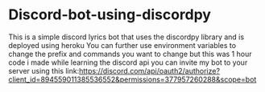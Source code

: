 # Discord-bot-using-discordpy
This is a simple discord lyrics bot that uses the discordpy library and is deployed using heroku
You can further use environment variables to change the prefix and commands you want to change but this was 1 hour code i made while learning the discord api 
you can invite my bot to your server using this link:https://discord.com/api/oauth2/authorize?client_id=894559011385536552&permissions=377957260288&scope=bot
